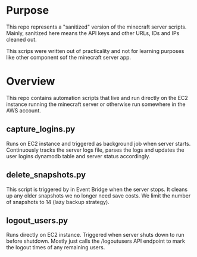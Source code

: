 # Purpose

This repo represents a "sanitized" version of the minecraft server scripts. Mainly, sanitized here means the API keys and other URLs, IDs and IPs cleaned out.

This scrips were written out of practicality and not for learning purposes like other component sof the minecraft server app.

# Overview

This repo contains automation scripts that live and run directly on the EC2 instance running the minecraft server or otherwise run somewhere in the AWS account.

## capture_logins.py

Runs on EC2 instance and triggered as background job when server starts. Continuously tracks the server logs file, parses the logs and updates the user logins dynamodb table and server status accordingly.

## delete_snapshots.py

This script is triggered by in Event Bridge when the server stops. It cleans up any older snapshots we no longer need save costs. We limit the number of snapshots to 14 (lazy backup strategy).

## logout_users.py

Runs directly on EC2 instance. Triggered when server shuts down to run before shutdown. Mostly just calls the /logoutusers API endpoint to mark the logout times of any remaining users.
